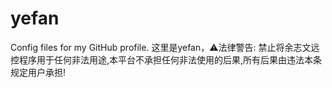 # yefan
Config files for my GitHub profile.
这里是yefan，⚠法律警告: 禁止将余志文远控程序用于任何非法用途,本平台不承担任何非法使用的后果,所有后果由违法本条规定用户承担!
